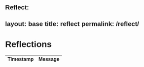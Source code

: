 Reflect:
---
layout: base
title: reflect
permalink: /reflect/
--- 

<html lang="en">
<head>
   <meta charset="UTF-8">
   <meta name="viewport" content="width=device-width, initial-scale=1.0">
   <title>Reflect</title>
   <style>
   body {
       font-family: Arial, sans-serif;
       margin: 0;
       padding: 20px;
   }

   h1 {
       text-align: center;
   }

   .entry {
       margin-bottom: 10px;
   }
   </style>
</head>
<body>
   <h1>Reflections</h1>
   <table>
       <thead>
           <tr>
               <th>Timestamp</th>
               <th>Message</th>
           </tr>
       </thead>
       <tbody id="entries"></tbody>
   </table>

   <script>
   // Retrieve saved entries from localStorage
   const entries = JSON.parse(localStorage.getItem('journalEntries'));

   // Display entries in the table
   const entriesContainer = document.getElementById('entries');
   if (entries && entries.length > 0) {
       // Reverse the entries array to display the latest entries first
       entries.reverse().forEach(entry => {
           // Check if entry and timestamp property exist and timestamp is a valid date
           if (entry && entry.timestamp && !isNaN(new Date(entry.timestamp))) {
               const entryRow = document.createElement('tr');
               const timestampCell = document.createElement('td');
               const messageCell = document.createElement('td');

               // Format the timestamp to DD-MM-YYYY
               const timestamp = new Date(entry.timestamp);
               const formattedDate = `${timestamp.getDate().toString().padStart(2, '0')}-${(timestamp.getMonth() + 1).toString().padStart(2, '0')}-${timestamp.getFullYear()}`;

               timestampCell.textContent = formattedDate;
               messageCell.textContent = entry.message;

               entryRow.appendChild(timestampCell);
               entryRow.appendChild(messageCell);

               entriesContainer.appendChild(entryRow);
           }
       });
   } else {
       const noEntriesMsg = document.createElement('p');
       noEntriesMsg.textContent = 'No entries to display.';
       entriesContainer.appendChild(noEntriesMsg);
   }
   </script>
</body>
</html>